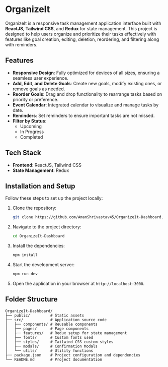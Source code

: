 # OrganizeIt 

OrganizeIt is a responsive task management application interface built with **ReactJS**, **Tailwind CSS**, and **Redux** for state management. This project is designed to help users organize and prioritize their tasks effectively with features like goal creation, editing, deletion, reordering, and filtering along with reminders.

## Features

- **Responsive Design**: Fully optimized for devices of all sizes, ensuring a seamless user experience.
- **Add, Edit, and Delete Goals**: Create new goals, modify existing ones, or remove goals as needed.
- **Reorder Goals**: Drag and drop functionality to rearrange tasks based on priority or preference.
- **Event Calendar**: Integrated calendar to visualize and manage tasks by date.
- **Reminders**: Set reminders to ensure important tasks are not missed.
- **Filter by Status**:
  - Upcoming
  - In Progress
  - Completed

## Tech Stack

- **Frontend**: ReactJS, Tailwind CSS
- **State Management**: Redux

## Installation and Setup

Follow these steps to set up the project locally:

1. Clone the repository:
   ```bash
   git clone https://github.com/AmanShrivastav45/OrganizeIt-Dashboard.git
   ```

2. Navigate to the project directory:
   ```bash
   cd OrganizeIt-Dashboard
   ```

3. Install the dependencies:
   ```bash
   npm install
   ```

4. Start the development server:
   ```bash
   npm run dev
   ```

5. Open the application in your browser at `http://localhost:3000`.

## Folder Structure

```
OrganizeIt-Dashboard/
├── public/         # Static assets
├── src/            # Application source code
│   ├── components/ # Reusable components
│   ├── pages/      # Page components
│   ├── features/   # Redux setup for state management
│   ├── fonts/      # Custom fonts used
│   ├── styles/     # Tailwind CSS custom styles
│   ├── modals/     # Confirmation Modals
│   └── utils/      # Utility functions
├── package.json    # Project configuration and dependencies
└── README.md       # Project documentation
```

